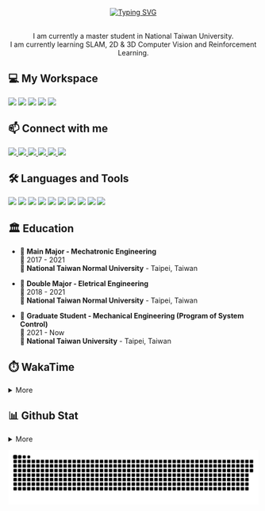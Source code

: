 <p align="center">
  <a href="https://git.io/typing-svg"><img src="https://readme-typing-svg.demolab.com?font=Fira+Code&size=50&pause=1000&color=040C10&center=true&vCenter=true&width=600&height=100&lines=Hi+%F0%9F%91%8B%2C+I'm+Offliner;Nice+to+meet+you!" alt="Typing SVG"/></a>
</p>

<p align='center'>
  <br>I am currently a master student in National Taiwan University.</br>
  I am currently learning SLAM, 2D & 3D Computer Vision and Reinforcement Learning.
</p>

<h2 align="left">💻 My Workspace</h2>
<p align='left'>
  <img src="https://img.shields.io/badge/windows%2011-%230078D6.svg?&style=for-the-badge&logo=windows&logoColor=white" />
  <img src="https://img.shields.io/badge/Ubuntu%2018.04-E95420.svg?style=for-the-badge&logo=ubuntu&logoColor=white" />
  <img src="https://img.shields.io/badge/intel-core%20i5%2012th-%230071C5.svg?&style=for-the-badge&logo=intel&logoColor=white" />
  <img src="https://img.shields.io/badge/RAM-16GB-%230071C5.svg?&style=for-the-badge&logoColor=white" />
  <img src="https://img.shields.io/badge/nvidia-gtx%203050-%2376B900.svg?&style=for-the-badge&logo=nvidia&logoColor=white" />
</p>

<h2 align="left">📫 Connect with me</h2>
<p align='left'>
  <a href="https://fb.com/offliner21904">
    <img src="https://img.shields.io/badge/Facebook-1877F2?style=for-the-badge&logo=facebook&logoColor=white" />
  </a>
  <a href="https://line.me/ti/p/~ericboring">
    <img src="https://img.shields.io/badge/Line-00C300?style=for-the-badge&logo=line&logoColor=white" />
  </a>
  <a href="https://twitter.com/offliner15">
    <img src="https://img.shields.io/badge/Twitter-1DA1F2?style=for-the-badge&logo=twitter&logoColor=white" />
  </a>
  <a href="https://instagram.com/offliner21904" target="blank">
    <img src="https://img.shields.io/badge/Instagram-E4405F?style=for-the-badge&logo=instagram&logoColor=white" />
  </a>
  <a href="https://www.linkedin.com/in/%E6%94%BF%E5%BD%A5-%E5%90%B3-a24636202/">
    <img src="https://img.shields.io/badge/LinkedIn-0077B5?style=for-the-badge&logo=linkedin&logoColor=white" />
  </a>
  <a href="mailto:eric21904@gmail.com">
    <img src="https://img.shields.io/badge/Gmail-D14836?style=for-the-badge&logo=gmail&logoColor=white" />
  </a>
</p>

<h2 align="left">🛠️ Languages and Tools</h2>
<p align='left'>
  <img src="https://img.shields.io/badge/C-00599C?style=for-the-badge&logo=c&logoColor=white" />
  <img src="https://img.shields.io/badge/C%2B%2B-00599C?style=for-the-badge&logo=c%2B%2B&logoColor=white" />
  <img src="https://img.shields.io/badge/Python-FFD43B?style=for-the-badge&logo=python&logoColor=blue" />
  <img src="https://img.shields.io/badge/PyTorch-EE4C2C?style=for-the-badge&logo=PyTorch&logoColor=white" />
  <img src="https://img.shields.io/badge/PyTorch Lightning-792EE5?style=for-the-badge&logo=PyTorch Lightning&logoColor=white" />
  <img src="https://img.shields.io/badge/TensorFlow-FF6F00?style=for-the-badge&logo=TensorFlow&logoColor=white" />
  <img src="https://img.shields.io/badge/Keras-D00000?style=for-the-badge&logo=Keras&logoColor=white" />
  <img src="https://img.shields.io/badge/Docker-2CA5E0?style=for-the-badge&logo=docker&logoColor=white" />
  <img src="https://img.shields.io/badge/GIT-E44C30?style=for-the-badge&logo=git&logoColor=white" />
  <img src="https://img.shields.io/badge/Qt-41CD52?style=for-the-badge&logo=qt&logoColor=white" />  
</p>

## 🏛️ Education
- 📖 **Main Major - Mechatronic Engineering**\
📆 2017 - 2021\
📍 **National Taiwan Normal University** - Taipei, Taiwan

- 📖 **Double Major - Eletrical Engineering**\
📆 2018 - 2021\
📍 **National Taiwan Normal University** - Taipei, Taiwan

- 📖 **Graduate Student - Mechanical Engineering (Program of System Control)**\
📆 2021 - Now\
📍 **National Taiwan University** - Taipei, Taiwan

<h2 align="left">⏱️ WakaTime</h2>

<details>
<summary>More</summary>

<!--START_SECTION:waka-->
![Code Time](http://img.shields.io/badge/Code%20Time-496%20hrs%206%20mins-blue)

![Profile Views](http://img.shields.io/badge/Profile%20Views-70-blue)

**🐱 My GitHub Data** 

> 🏆 35 Contributions in the Year 2023
 > 
> 📦 4.8 MB Used in GitHub's Storage 
 > 
> 🚫 Not Opted to Hire
 > 
> 📜 40 Public Repositories 
 > 
> 🔑 22 Private Repositories  
 > 
**I'm a Night 🦉** 

```text
🌞 Morning    101 commits    ███░░░░░░░░░░░░░░░░░░░░░░   11.64% 
🌆 Daytime    247 commits    ███████░░░░░░░░░░░░░░░░░░   28.46% 
🌃 Evening    228 commits    ██████░░░░░░░░░░░░░░░░░░░   26.27% 
🌙 Night      292 commits    ████████░░░░░░░░░░░░░░░░░   33.64%

```
📅 **I'm Most Productive on Thursday** 

```text
Monday       121 commits    ███░░░░░░░░░░░░░░░░░░░░░░   13.94% 
Tuesday      120 commits    ███░░░░░░░░░░░░░░░░░░░░░░   13.82% 
Wednesday    117 commits    ███░░░░░░░░░░░░░░░░░░░░░░   13.48% 
Thursday     180 commits    █████░░░░░░░░░░░░░░░░░░░░   20.74% 
Friday       86 commits     ██░░░░░░░░░░░░░░░░░░░░░░░   9.91% 
Saturday     110 commits    ███░░░░░░░░░░░░░░░░░░░░░░   12.67% 
Sunday       134 commits    ███░░░░░░░░░░░░░░░░░░░░░░   15.44%

```


📊 **This Week I Spent My Time On** 

```text
⌚︎ Time Zone: Asia/Taipei

💬 Programming Languages: 
Python                   3 hrs 20 mins       ███████████████████████░░   92.27% 
Bash                     14 mins             █░░░░░░░░░░░░░░░░░░░░░░░░   6.88% 
Other                    1 min               ░░░░░░░░░░░░░░░░░░░░░░░░░   0.55% 
Markdown                 0 secs              ░░░░░░░░░░░░░░░░░░░░░░░░░   0.14% 
JSON                     0 secs              ░░░░░░░░░░░░░░░░░░░░░░░░░   0.1%

🔥 Editors: 
VS Code                  3 hrs 37 mins       █████████████████████████   100.0%

🐱‍💻 Projects: 
myResearch               3 hrs 3 mins        █████████████████████░░░░   84.29% 
CDial-GPT                17 mins             ██░░░░░░░░░░░░░░░░░░░░░░░   8.23% 
offliner                 14 mins             █░░░░░░░░░░░░░░░░░░░░░░░░   6.88% 
Dialogue_System          1 min               ░░░░░░░░░░░░░░░░░░░░░░░░░   0.59%

💻 Operating System: 
Linux                    3 hrs 26 mins       ███████████████████████░░   95.29% 
Windows                  10 mins             █░░░░░░░░░░░░░░░░░░░░░░░░   4.71%

```

**I Mostly Code in Python** 

```text
Python                   24 repos            █████████░░░░░░░░░░░░░░░░   38.71% 
C++                      18 repos            ███████░░░░░░░░░░░░░░░░░░   29.03% 
C                        8 repos             ███░░░░░░░░░░░░░░░░░░░░░░   12.9% 
Jupyter Notebook         5 repos             ██░░░░░░░░░░░░░░░░░░░░░░░   8.06% 
Verilog                  2 repos             ░░░░░░░░░░░░░░░░░░░░░░░░░   3.23%

```


**Timeline**

![Chart not found](https://raw.githubusercontent.com/Offliners/Offliners/main/charts/bar_graph.png) 


 Last Updated on 25/01/2023 18:45:08 UTC
<!--END_SECTION:waka-->

</details>

<h2 align="left">📊 Github Stat</h2>
<details>
 <summary>More</summary>
  <p align='center'>
    <img src="https://streak-stats.demolab.com?user=Offliners&hide_border=true)](https://git.io/streak-stats" width="450">
    <img src="https://github-profile-trophy.vercel.app/?username=Offliners" />
    <img src="https://github-readme-stats.vercel.app/api?username=Offliners&&hide_border=true" />
    <img src="https://github-readme-stats.vercel.app/api/top-langs/?username=offliners&layout=compact" />
    <img src="https://github-profile-summary-cards.vercel.app/api/cards/profile-details?username=Offliners&theme=vue" />
  </p>
</details>

![GitHub Snake Light](https://github.com/Offliners/Offliners/blob/output/github-contribution-grid-snake.svg)

